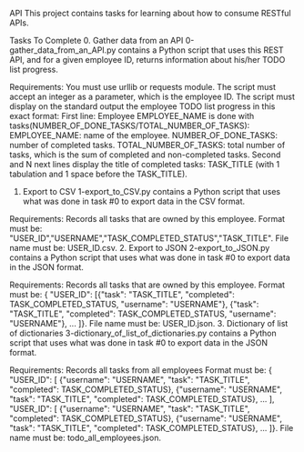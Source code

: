 API
This project contains tasks for learning about how to consume RESTful APIs.

Tasks To Complete
 0. Gather data from an API
0-gather_data_from_an_API.py contains a Python script that uses this REST API, and for a given employee ID, returns information about his/her TODO list progress.

Requirements:
You must use urllib or requests module.
The script must accept an integer as a parameter, which is the employee ID.
The script must display on the standard output the employee TODO list progress in this exact format:
First line: Employee EMPLOYEE_NAME is done with tasks(NUMBER_OF_DONE_TASKS/TOTAL_NUMBER_OF_TASKS):
EMPLOYEE_NAME: name of the employee.
NUMBER_OF_DONE_TASKS: number of completed tasks.
TOTAL_NUMBER_OF_TASKS: total number of tasks, which is the sum of completed and non-completed tasks.
Second and N next lines display the title of completed tasks: TASK_TITLE (with 1 tabulation and 1 space before the TASK_TITLE).
 1. Export to CSV
1-export_to_CSV.py contains a Python script that uses what was done in task #0 to export data in the CSV format.

Requirements:
Records all tasks that are owned by this employee.
Format must be: "USER_ID","USERNAME","TASK_COMPLETED_STATUS","TASK_TITLE".
File name must be: USER_ID.csv.
 2. Export to JSON
2-export_to_JSON.py contains a Python script that uses what was done in task #0 to export data in the JSON format.

Requirements:
Records all tasks that are owned by this employee.
Format must be: { "USER_ID": [{"task": "TASK_TITLE", "completed": TASK_COMPLETED_STATUS, "username": "USERNAME"}, {"task": "TASK_TITLE", "completed": TASK_COMPLETED_STATUS, "username": "USERNAME"}, ... ]}.
File name must be: USER_ID.json.
 3. Dictionary of list of dictionaries
3-dictionary_of_list_of_dictionaries.py contains a Python script that uses what was done in task #0 to export data in the JSON format.

Requirements:
Records all tasks from all employees
Format must be: { "USER_ID": [ {"username": "USERNAME", "task": "TASK_TITLE", "completed": TASK_COMPLETED_STATUS}, {"username": "USERNAME", "task": "TASK_TITLE", "completed": TASK_COMPLETED_STATUS}, ... ], "USER_ID": [ {"username": "USERNAME", "task": "TASK_TITLE", "completed": TASK_COMPLETED_STATUS}, {"username": "USERNAME", "task": "TASK_TITLE", "completed": TASK_COMPLETED_STATUS}, ... ]}.
File name must be: todo_all_employees.json.
